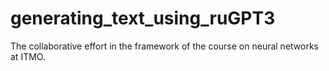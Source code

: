 # generating_text_using_ruGPT3
The collaborative effort in the framework of the course on neural networks at ITMO.
